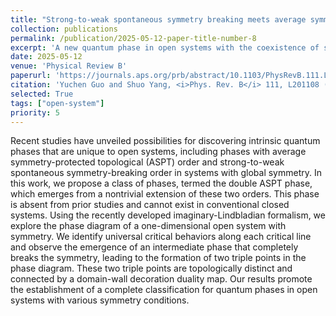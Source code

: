 ```yaml
---
title: "Strong-to-weak spontaneous symmetry breaking meets average symmetry-protected topological order"
collection: publications
permalink: /publication/2025-05-12-paper-title-number-8
excerpt: 'A new quantum phase in open systems with the coexistence of symmetry-protected topological order and spontaneous symmetry-breaking order'
date: 2025-05-12
venue: 'Physical Review B'
paperurl: 'https://journals.aps.org/prb/abstract/10.1103/PhysRevB.111.L201108'
citation: 'Yuchen Guo and Shuo Yang, <i>Phys. Rev. B</i> 111, L201108 (2025).'
selected: True
tags: ["open-system"]
priority: 5
---
```

Recent studies have unveiled possibilities for discovering intrinsic quantum phases that are unique to open systems, including phases with average symmetry-protected topological (ASPT) order and strong-to-weak spontaneous symmetry-breaking order in systems with global symmetry. In this work, we propose a class of phases, termed the double ASPT phase, which emerges from a nontrivial extension of these two orders. This phase is absent from prior studies and cannot exist in conventional closed systems. Using the recently developed imaginary-Lindbladian formalism, we explore the phase diagram of a one-dimensional open system with symmetry. We identify universal critical behaviors along each critical line and observe the emergence of an intermediate phase that completely breaks the symmetry, leading to the formation of two triple points in the phase diagram. These two triple points are topologically distinct and connected by a domain-wall decoration duality map. Our results promote the establishment of a complete classification for quantum phases in open systems with various symmetry conditions.
